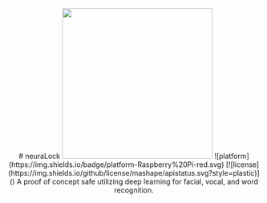 
<div align=center>
# neuraLock
<img src="http://cosmonio.com/Research/Deep-Learning/files/small_1420.png" width=300px height=300px>
![platform](https://img.shields.io/badge/platform-Raspberry%20Pi-red.svg) [![license](https://img.shields.io/github/license/mashape/apistatus.svg?style=plastic)]()
A proof of concept safe utilizing deep learning for facial, vocal, and word recognition.
</div>
